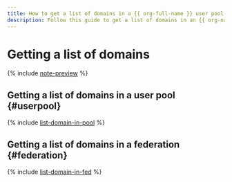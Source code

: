 ```yaml
---
title: How to get a list of domains in a {{ org-full-name }} user pool or federation
description: Follow this guide to get a list of domains in an {{ org-name }} user pool or federation.
---
```


# Getting a list of domains


{% include [note-preview](../../../_includes/note-preview.md) %}

## Getting a list of domains in a user pool {#userpool}

{% include [list-domain-in-pool](../../../_includes/organization/list-domain-in-pool.md) %}

## Getting a list of domains in a federation {#federation}

{% include [list-domain-in-fed](../../../_includes/organization/list-domain-in-fed.md) %}
